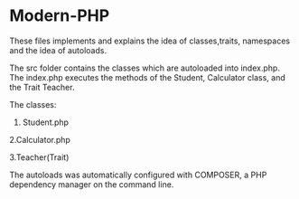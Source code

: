 # Modern-PHP

These files implements and explains the idea of classes,traits, namespaces and the idea of autoloads.

The src folder contains the classes which are autoloaded into index.php. The index.php executes the methods of the Student, Calculator class, and the Trait Teacher.

The classes:
1. Student.php

2.Calculator.php

3.Teacher(Trait)



The autoloads was automatically configured with COMPOSER, a PHP dependency manager on the command line.


